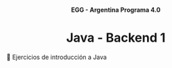 <h4 align="center">
  EGG - Argentina Programa 4.0
</h4>

<h1 align="center">
  Java - Backend 1
</h1>

💾 Ejercicios de introducción a Java
